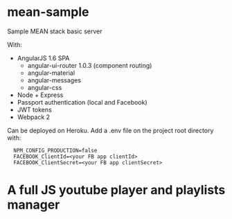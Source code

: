 # mean-sample
Sample MEAN stack basic server

With:
  - AngularJS 1.6 SPA
    - angular-ui-router 1.0.3 (component routing)
    - angular-material
    - angular-messages
    - angular-css
  - Node + Express
  - Passport authentication (local and Facebook)
  - JWT tokens
  - Webpack 2

Can be deployed on Heroku. Add a .env file on the project root directory with:
  ```
    NPM_CONFIG_PRODUCTION=false
    FACEBOOK_ClientId=<your FB app clientId>
    FACEBOOK_ClientSecret=<your FB app clientSecret>
  ```
# A full JS youtube player and playlists manager